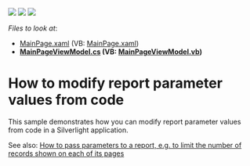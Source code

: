 <!-- default badges list -->
![](https://img.shields.io/endpoint?url=https://codecentral.devexpress.com/api/v1/VersionRange/128601940/14.1.3%2B)
[![](https://img.shields.io/badge/Open_in_DevExpress_Support_Center-FF7200?style=flat-square&logo=DevExpress&logoColor=white)](https://supportcenter.devexpress.com/ticket/details/E2887)
[![](https://img.shields.io/badge/📖_How_to_use_DevExpress_Examples-e9f6fc?style=flat-square)](https://docs.devexpress.com/GeneralInformation/403183)
<!-- default badges end -->
<!-- default file list -->
*Files to look at*:

* [MainPage.xaml](./CS/SilverlightReports/MainPage.xaml) (VB: [MainPage.xaml](./VB/SilverlightReports/MainPage.xaml))
* **[MainPageViewModel.cs](./CS/SilverlightReports/MainPageViewModel.cs) (VB: [MainPageViewModel.vb](./VB/SilverlightReports/MainPageViewModel.vb))**
<!-- default file list end -->
# How to modify report parameter values from code


<p>This sample demonstrates how you can modify report parameter values from code in a Silverlight application.</p><p>See also: <a href="https://www.devexpress.com/Support/Center/p/E2858">How to pass parameters to a report, e.g. to limit the number of records shown on each of its pages</a></p>

<br/>


